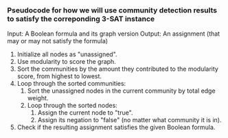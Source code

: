 ### Pseudocode for how we will use community detection results to satisfy the correponding 3-SAT instance 

Input: A Boolean formula and its graph version
Output: An assignment (that may or may not satisfy the formula)

1. Initialize all nodes as "unassigned".
2. Use modularity to score the graph.
3. Sort the communities by the amount they contributed to the modularity score, from highest to lowest.
4. Loop through the sorted communities:
   1. Sort the unassigned nodes in the current community by total edge weight.
   2. Loop through the sorted nodes:
      1. Assign the current node to "true".
      2. Assign its negation to "false" (no matter what community it is in). 
5. Check if the resulting assignment satisfies the given Boolean formula.